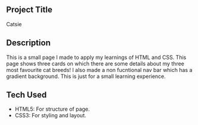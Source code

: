 ## Project Title
Catsie
## Description
This is a small page I made to apply my learnings of HTML and CSS. This page shows three cards on which there are some details about my three most favourite cat breeds! I also made a non fucntional nav bar which has a gradient background. 
This is just for a small learning experience. 
## Tech Used
- HTML5: For structure of page.
- CSS3: For styling and layout.
